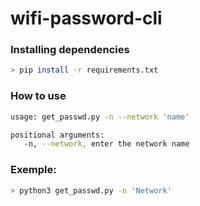 # wifi-password-cli

### Installing dependencies
```bash 
> pip install -r requirements.txt
```
### How to use
```bash
usage: get_passwd.py -n --network 'name'

positional arguments:
   -n, --network, enter the network name
```

### Exemple:
```bash 
> python3 get_passwd.py -n 'Network'
```
